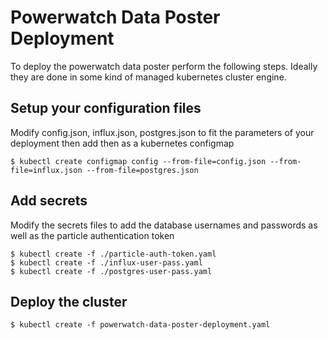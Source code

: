 Powerwatch Data Poster Deployment
=================================

To deploy the powerwatch data poster perform the following steps. Ideally
they are done in some kind of managed kubernetes cluster engine.

## Setup your configuration files

Modify config.json, influx.json, postgres.json to fit the parameters of your
deployment then add then as a kubernetes configmap

```
$ kubectl create configmap config --from-file=config.json --from-file=influx.json --from-file=postgres.json
```

## Add secrets

Modify the secrets files to add the database usernames and passwords
as well as the particle authentication token

```
$ kubectl create -f ./particle-auth-token.yaml
$ kubectl create -f ./influx-user-pass.yaml
$ kubectl create -f ./postgres-user-pass.yaml
```

## Deploy the cluster
```
$ kubectl create -f powerwatch-data-poster-deployment.yaml
```
